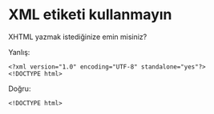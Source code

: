 # XML etiketi kullanmayın

XHTML yazmak istediğinize emin misiniz?

Yanlış:

```
<?xml version="1.0" encoding="UTF-8" standalone="yes"?>
<!DOCTYPE html>
```

Doğru:

    <!DOCTYPE html>
